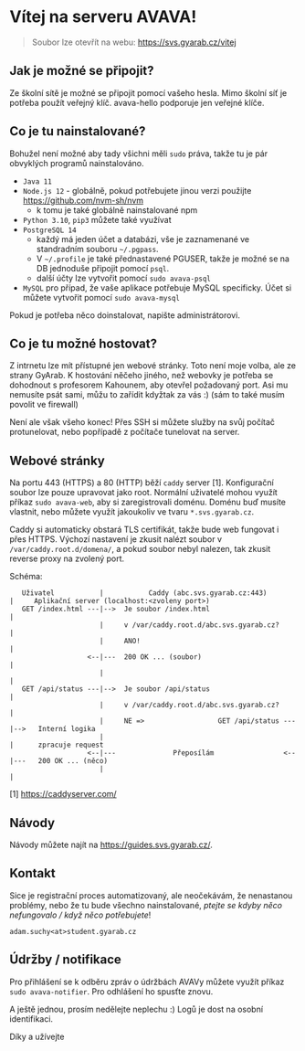 
# Vítej na serveru AVAVA!

> Soubor lze otevřít na webu:
> https://svs.gyarab.cz/vitej

## Jak je možné se připojit?

Ze školní sítě je možné se připojit pomocí vašeho hesla. Mimo školní síť je potřeba použít
veřejný klíč. avava-hello podporuje jen veřejné klíče.

## Co je tu nainstalované?

Bohužel není možné aby tady všichni měli `sudo` práva, takže tu je pár obvyklých
programů nainstalováno.

 - `Java 11`
 - `Node.js 12` - globálně, pokud potřebujete jinou verzi použijte https://github.com/nvm-sh/nvm
   - k tomu je také globálně nainstalované npm
 - `Python 3.10`, `pip3` můžete také využívat
 - `PostgreSQL 14`
   - každý má jeden účet a databázi, vše je zaznamenané ve standradním souboru `~/.pgpass`.
   - V `~/.profile` je také přednastavené PGUSER, takže je možné se na DB
     jednoduše připojit pomocí `psql`.
   - další účty lze vytvořit pomocí `sudo avava-psql`
 - `MySQL` pro případ, že vaše aplikace potřebuje MySQL specificky. Účet si můžete vytvořit
   pomocí `sudo avava-mysql`

Pokud je potřeba něco doinstalovat, napište administrátorovi.

## Co je tu možné hostovat?

Z intrnetu lze mít přístupné jen webové stránky. Toto není moje volba, ale ze
strany GyArab. K hostování něčeho jiného, než webovky je potřeba se dohodnout s
profesorem Kahounem, aby otevřel požadovaný port. Asi mu nemusíte psát sami,
můžu to zařídit kdyžtak za vás :) (sám to také musím povolit ve firewall)

Není ale však všeho konec! Přes SSH si můžete služby na svůj počítač protunelovat,
nebo popřípadě z počítače tunelovat na server.

## Webové stránky

Na portu 443 (HTTPS) a 80 (HTTP) běží `caddy` server [1]. Konfigurační soubor lze pouze upravovat
jako root. Normální uživatelé mohou využít příkaz `sudo avava-web`, aby si zaregistrovali doménu.
Doménu buď musíte vlastnit, nebo můžete využít jakoukoliv ve tvaru `*.svs.gyarab.cz`.

Caddy si automaticky obstará TLS certifikát, takže bude web fungovat i přes HTTPS. Výchozí
nastavení je zkusit nalézt soubor v `/var/caddy.root.d/domena/`, a pokud soubor nebyl nalezen,
tak zkusit reverse proxy na zvolený port.

Schéma:
```
   Uživatel           |           Caddy (abc.svs.gyarab.cz:443)       |     Aplikační server (localhost:<zvoleny port>)
   GET /index.html ---|-->  Je soubor /index.html                     |
                      |     v /var/caddy.root.d/abc.svs.gyarab.cz?    |
                      |     ANO!                                      |
                   <--|---  200 OK ... (soubor)                       |
                      |                                               |
   GET /api/status ---|-->  Je soubor /api/status                     |
                      |     v /var/caddy.root.d/abc.svs.gyarab.cz?    |
                      |     NE =>                  GET /api/status ---|-->   Interní logika
                      |                                               |      zpracuje request
                   <--|---              Přeposílám                 <--|---   200 OK ... (něco)
                      |                                               |
```

[1] https://caddyserver.com/

## Návody

Návody můžete najít na https://guides.svs.gyarab.cz/.

## Kontakt

Sice je registrační proces automatizovaný, ale neočekávám, že nenastanou problémy, nebo
že tu bude všechno nainstalované, *ptejte se kdyby něco nefungovalo / když něco potřebujete*!

`adam.suchy<at>student.gyarab.cz`

## Údržby / notifikace

Pro přihlášení se k odběru zpráv o údržbách AVAVy můžete využít příkaz `sudo
avava-notifier`. Pro odhlášení ho spusťte znovu.


A ještě jednou, prosím nedělejte neplechu :) Logů je dost na osobní identifikaci.

Díky a užívejte

